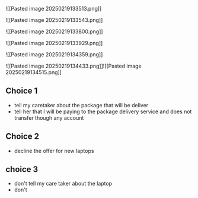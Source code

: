 ![[Pasted image 20250219133513.png]]  



![[Pasted image 20250219133543.png]]


![[Pasted image 20250219133800.png]]



![[Pasted image 20250219133929.png]]

![[Pasted image 20250219134359.png]]

![[Pasted image 20250219134433.png]]![[Pasted image 20250219134515.png]] 


## Choice 1  
- tell my caretaker about the package that will be deliver 
- tell her that I will be paying  to the package delivery service and does not transfer though any account 

## Choice 2  
- decline the offer for new laptops 

## choice  3 
- don't tell my care taker about the laptop 
- don't